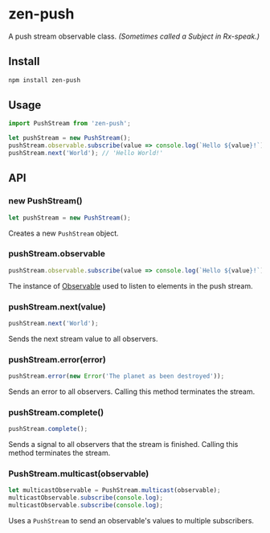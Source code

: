# zen-push

A push stream observable class. *(Sometimes called a Subject in Rx-speak.)*

## Install

```sh
npm install zen-push
```

## Usage

```js
import PushStream from 'zen-push';

let pushStream = new PushStream();
pushStream.observable.subscribe(value => console.log(`Hello ${value}!`));
pushStream.next('World'); // 'Hello World!'
```

## API

### new PushStream()

```js
let pushStream = new PushStream();
```

Creates a new `PushStream` object.

### pushStream.observable

```js
pushStream.observable.subscribe(value => console.log(`Hello ${value}!`));
```

The instance of [Observable](https://github.com/tc39/proposal-observable) used to listen to elements in the push stream.

### pushStream.next(value)

```js
pushStream.next('World');
```

Sends the next stream value to all observers.

### pushStream.error(error)

```js
pushStream.error(new Error('The planet as been destroyed'));
```

Sends an error to all observers. Calling this method terminates the stream.

### pushStream.complete()

```js
pushStream.complete();
```

Sends a signal to all observers that the stream is finished. Calling this method terminates the stream.

### PushStream.multicast(observable)

```js
let multicastObservable = PushStream.multicast(observable);
multicastObservable.subscribe(console.log);
multicastObservable.subscribe(console.log);
```

Uses a `PushStream` to send an observable's values to multiple subscribers.
